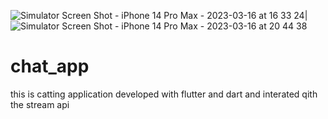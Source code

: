 ![Simulator Screen Shot - iPhone 14 Pro Max - 2023-03-16 at 16 33 24](https://user-images.githubusercontent.com/86382174/227532691-883ea0f1-d7cb-4154-882b-73115012f513.png)|
![Simulator Screen Shot - iPhone 14 Pro Max - 2023-03-16 at 20 44 38](https://user-images.githubusercontent.com/86382174/227532986-cd337d77-2038-47ea-809a-c7da62e89398.png)
# chat_app

this is catting application developed with flutter and dart and interated qith the stream api
